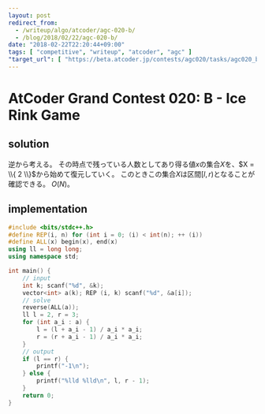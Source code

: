 ```yaml
---
layout: post
redirect_from:
  - /writeup/algo/atcoder/agc-020-b/
  - /blog/2018/02/22/agc-020-b/
date: "2018-02-22T22:20:44+09:00"
tags: [ "competitive", "writeup", "atcoder", "agc" ]
"target_url": [ "https://beta.atcoder.jp/contests/agc020/tasks/agc020_b" ]
---
```


# AtCoder Grand Contest 020: B - Ice Rink Game

## solution

逆から考える。
その時点で残っている人数としてあり得る値$x$の集合$X$を、$X = \\{ 2 \\}$から始めて復元していく。
このときこの集合$X$は区間$[l, r)$となることが確認できる。
$O(N)$。

## implementation

``` c++
#include <bits/stdc++.h>
#define REP(i, n) for (int i = 0; (i) < int(n); ++ (i))
#define ALL(x) begin(x), end(x)
using ll = long long;
using namespace std;

int main() {
    // input
    int k; scanf("%d", &k);
    vector<int> a(k); REP (i, k) scanf("%d", &a[i]);
    // solve
    reverse(ALL(a));
    ll l = 2, r = 3;
    for (int a_i : a) {
        l = (l + a_i - 1) / a_i * a_i;
        r = (r + a_i - 1) / a_i * a_i;
    }
    // output
    if (l == r) {
        printf("-1\n");
    } else {
        printf("%lld %lld\n", l, r - 1);
    }
    return 0;
}
```
